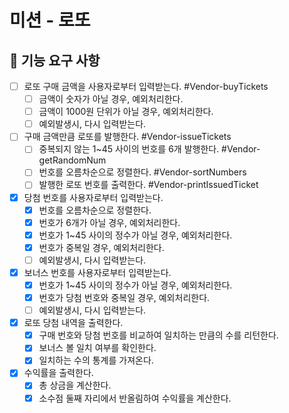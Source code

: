 # 미션 - 로또

## 🚀 기능 요구 사항

- [ ] 로또 구매 금액을 사용자로부터 입력받는다. #Vendor-buyTickets
  - [ ] 금액이 숫자가 아닐 경우, 예외처리한다.
  - [ ] 금액이 1000원 단위가 아닐 경우, 예외처리한다.
  - [ ] 예외발생시, 다시 입력받는다.
- [ ] 구매 금액만큼 로또를 발행한다. #Vendor-issueTickets
  - [ ] 중복되지 않는 1~45 사이의 번호를 6개 발행한다. #Vendor-getRandomNum
  - [ ] 번호를 오름차순으로 정렬한다. #Vendor-sortNumbers
  - [ ] 발행한 로또 번호를 출력한다. #Vendor-printIssuedTicket
- [x] 당첨 번호를 사용자로부터 입력받는다.
  - [x] 번호를 오름차순으로 정렬한다.
  - [x] 번호가 6개가 아닐 경우, 예외처리한다.
  - [x] 번호가 1~45 사이의 정수가 아닐 경우, 예외처리한다.
  - [x] 번호가 중복일 경우, 예외처리한다.
  - [ ] 예외발생시, 다시 입력받는다.
- [x] 보너스 번호를 사용자로부터 입력받는다.
  - [x] 번호가 1~45 사이의 정수가 아닐 경우, 예외처리한다.
  - [x] 번호가 당첨 번호와 중복일 경우, 예외처리한다.
  - [ ] 예외발생시, 다시 입력받는다.
- [x] 로또 당첨 내역을 출력한다.
  - [x] 구매 번호와 당첨 번호를 비교하여 일치하는 만큼의 수를 리턴한다.
  - [x] 보너스 볼 일치 여부를 확인한다.
  - [x] 일치하는 수의 통계를 가져온다.
- [x] 수익률을 출력한다.
  - [x] 총 상금을 계산한다.
  - [x] 소수점 둘째 자리에서 반올림하여 수익률을 계산한다.
